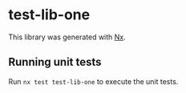 # test-lib-one

This library was generated with [Nx](https://nx.dev).

## Running unit tests

Run `nx test test-lib-one` to execute the unit tests.
